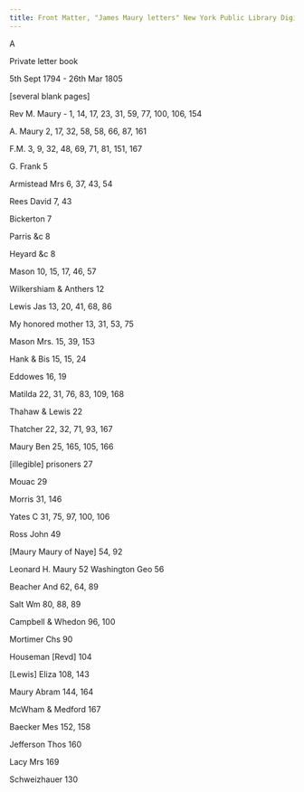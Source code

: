 ```yaml
---
title: Front Matter, "James Maury letters" New York Public Library Digital Collections. Accessed February 9, 2017. http://digitalcollections.nypl.org/items/3194e550-c3c6-0133-8e92-00505686d14e
---
```


A

Private letter book

5th Sept 1794 - 26th Mar 1805


[several blank pages]

Rev M. Maury - 1, 14, 17, 23, 31, 59, 77, 100, 106, 154

A. Maury 2, 17, 32, 58, 58, 66, 87, 161

F.M. 3, 9, 32, 48, 69, 71, 81, 151, 167

G. Frank 5

Armistead Mrs 6, 37, 43, 54

Rees David 7, 43

Bickerton 7

Parris &c 8

Heyard &c 8

Mason 10, 15, 17, 46, 57

Wilkershiam & Anthers 12

Lewis Jas 13, 20, 41, 68, 86

My honored mother 13, 31, 53, 75

Mason Mrs. 15, 39, 153

Hank & Bis 15, 15, 24

Eddowes 16, 19

Matilda 22, 31, 76, 83, 109, 168

Thahaw & Lewis 22

Thatcher 22, 32, 71, 93, 167

Maury Ben 25, 165, 105, 166

[illegible] prisoners 27

Mouac 29

Morris 31, 146

Yates C 31, 75, 97, 100, 106

Ross John 49

[Maury Maury of Naye] 54, 92

Leonard H. Maury 52
Washington Geo 56

Beacher And 62, 64, 89

Salt Wm 80, 88, 89

Campbell & Whedon 96, 100

Mortimer Chs 90

Houseman [Revd] 104

[Lewis] Eliza 108, 143

Maury Abram 144, 164

McWham & Medford 167

Baecker Mes 152, 158

Jefferson Thos 160

Lacy Mrs 169

Schweizhauer 130
